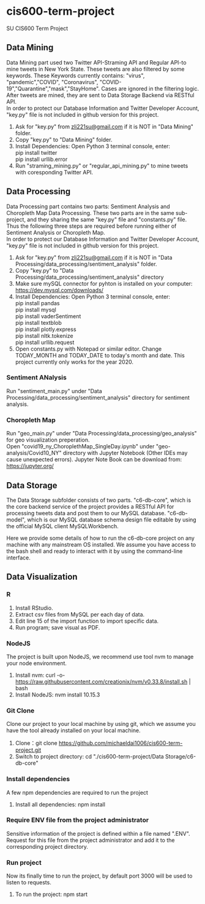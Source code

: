 # cis600-term-project
SU CIS600 Term Project

## Data Mining
Data Mining part used two Twitter API-Straming API and Regular API-to mine tweets in New York State. These tweets are also filtered by some keywords. These Keywords currently contains: "virus", "pandemic","COVID", "Coronavirus", "COVID-19","Quarantine","mask","StayHome". Cases are ignored in the filtering logic. After tweets are mined, they are sent to Data Storage Backend via RESTful API.  
In order to protect our Database Information and Twitter Developer Account, "key.py" file is not included in github version for this project.  

1. Ask for "key.py" from zli221su@gmail.com if it is NOT in "Data Mining" folder.  
2. Copy "key.py" to "Data Mining" folder.  
3. Install Dependencies: Open Python 3 terminal console, enter:  
  pip install twitter  
  pip install urllib.error  
4. Run "straming_mining.py" or "regular_api_mining.py" to mine tweets with coresponding Twitter API.

## Data Processing
Data Processing part contains two parts: Sentiment Analysis and Choropleth Map Data Processing. These two parts are in the same sub-project, and they sharing the same "key.py" file and "constants.py" file. Thus the following three steps are required before running either of Sentiment Analysis or Choropleth Map.  
In order to protect our Database Information and Twitter Developer Account, "key.py" file is not included in github version for this project.  

1. Ask for "key.py" from zli221su@gmail.com if it is NOT in "Data Processing/data_processing/sentiment_analysis" folder.  
2. Copy "key.py" to "Data Processing/data_processing/sentiment_analysis" directory  
3. Make sure mySQL connector for pyhton is installed on your computer: https://dev.mysql.com/downloads/  
3. Install Dependencies: Open Python 3 terminal console, enter:  
  pip install pandas  
  pip install mysql  
  pip install vaderSentiment  
  pip install textblob  
  pip install plotly.express  
  pip install nltk.tokenize  
  pip install urllib.request  
4. Open constants.py with Notepad or similar editor. Change TODAY_MONTH and TODAY_DATE to today's month and date. This project currently only works for the year 2020.  
  
### Sentiment ANalysis
Run "sentiment_main.py" under "Data Processing/data_processing/sentiment_analysis" directory for sentiment analysis.  

### Choropleth Map
Run "geo_main.py" under "Data Processing/data_processing/geo_analysis" for geo visualization preperation.  
Open "covid19_ny_ChoroplethMap_SingleDay.ipynb" under "geo-analysis/Covid10_NY" directory with Jupyter Notebook (Other IDEs may cause unexpected errors). Jupyter Note Book can be download from: https://jupyter.org/  

## Data Storage
The Data Storage subfolder consists of two parts. "c6-db-core", which is the core backend service of the project provides a RESTful API for processing tweets data and post them to our MySQL database. "c6-db-model", which is our MySQL database schema design file editable by using the official MySQL client MySQLWorkbench.

Here we provide some details of how to run the c6-db-core project on any machine with any mainstream OS installed. We assume you have access to the bash shell and ready to interact with it by using the command-line interface.

## Data Visualization
### R
1. Install RStudio.
2. Extract csv files from MySQL per each day of data.
3. Edit line 15 of the import function to import specific data.
4. Run program; save visual as PDF.

### NodeJS
The project is built upon NodeJS, we recommend use tool nvm to manage your node environment.

1. Install nvm:	 curl -o- https://raw.githubusercontent.com/creationix/nvm/v0.33.8/install.sh | bash 
2. Install NodeJS: nvm install 10.15.3

### Git Clone
Clone our project to your local machine by using git, which we assume you have the tool already installed on your local machine.

1. Clone：git clone https://github.com/michaeldai1006/cis600-term-project.git
2. Switch to project directory: cd "./cis600-term-project/Data Storage/c6-db-core"

### Install dependencies
A few npm dependencies are required to run the project
1. Install all dependencies: npm install

### Require ENV file from the project administrator
Sensitive information of the project is defined within a file named ".ENV". Request for this file from the project administrator and add it to the corresponding project directory.

### Run project
Now its finally time to run the project, by default port 3000 will be used to listen to requests.
1. To run the project: npm start
